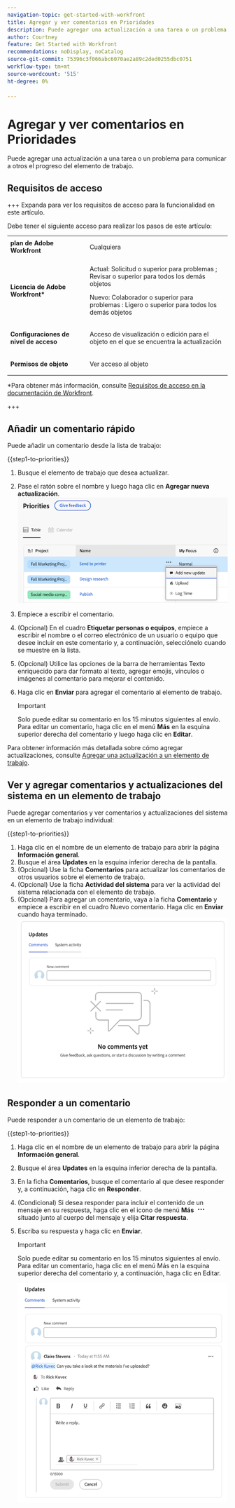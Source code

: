 ```yaml
---
navigation-topic: get-started-with-workfront
title: Agregar y ver comentarios en Prioridades
description: Puede agregar una actualización a una tarea o un problema para comunicar a otros el progreso del elemento de trabajo.
author: Courtney
feature: Get Started with Workfront
recommendations: noDisplay, noCatalog
source-git-commit: 75396c3f066abc6070ae2a89c2ded0255dbc0751
workflow-type: tm+mt
source-wordcount: '515'
ht-degree: 0%

---
```



# Agregar y ver comentarios en Prioridades

Puede agregar una actualización a una tarea o un problema para comunicar a otros el progreso del elemento de trabajo.

## Requisitos de acceso

+++ Expanda para ver los requisitos de acceso para la funcionalidad en este artículo.

Debe tener el siguiente acceso para realizar los pasos de este artículo:

<table style="table-layout:auto"> 
 <col> 
 </col> 
 <col> 
 </col> 
 <tbody> 
  <tr> 
   <td role="rowheader"><strong>plan de Adobe Workfront</strong></td> 
   <td> <p>Cualquiera</p> </td> 
  </tr> 
  <tr> 
   <td role="rowheader"><strong>Licencia de Adobe Workfront*</strong></td> 
   <td> 
   <p>Actual: Solicitud o superior para problemas <!--and documents-->; Revisar o superior para todos los demás objetos</p>
   <p>Nuevo: Colaborador o superior para problemas <!--and documents-->: Ligero o superior para todos los demás objetos</p> 
   </td> 
  </tr> 
  <tr> 
   <td role="rowheader"><strong>Configuraciones de nivel de acceso</strong></td> 
   <td> <p>Acceso de visualización o edición para el objeto en el que se encuentra la actualización</p></td> 
  </tr> 
  <tr> 
   <td role="rowheader"><strong>Permisos de objeto</strong></td> 
   <td> <p>Ver acceso al objeto</p></td> 
  </tr> 
 </tbody> 
</table>

*Para obtener más información, consulte [Requisitos de acceso en la documentación de Workfront](/help/quicksilver/administration-and-setup/add-users/access-levels-and-object-permissions/access-level-requirements-in-documentation.md).

+++


## Añadir un comentario rápido

Puede añadir un comentario desde la lista de trabajo:

{{step1-to-priorities}}

1. Busque el elemento de trabajo que desea actualizar.
1. Pase el ratón sobre el nombre y luego haga clic en **Agregar nueva actualización**.
   ![](assets/add-update.png)
1. Empiece a escribir el comentario.
1. (Opcional) En el cuadro **Etiquetar personas o equipos**, empiece a escribir el nombre o el correo electrónico de un usuario o equipo que desee incluir en este comentario y, a continuación, selecciónelo cuando se muestre en la lista.
1. (Opcional) Utilice las opciones de la barra de herramientas Texto enriquecido para dar formato al texto, agregar emojis, vínculos o imágenes al comentario para mejorar el contenido.
1. Haga clic en **Enviar** para agregar el comentario al elemento de trabajo.

   >[!IMPORTANT]
   >
   >Solo puede editar su comentario en los 15 minutos siguientes al envío. Para editar un comentario, haga clic en el menú **Más** en la esquina superior derecha del comentario y luego haga clic en **Editar**.

Para obtener información más detallada sobre cómo agregar actualizaciones, consulte [Agregar una actualización a un elemento de trabajo](/help/quicksilver/workfront-basics/updating-work-items-and-viewing-updates/update-work.md).

## Ver y agregar comentarios y actualizaciones del sistema en un elemento de trabajo

Puede agregar comentarios y ver comentarios y actualizaciones del sistema en un elemento de trabajo individual:

{{step1-to-priorities}}

1. Haga clic en el nombre de un elemento de trabajo para abrir la página **Información general**.
1. Busque el área **Updates** en la esquina inferior derecha de la pantalla.
1. (Opcional) Use la ficha **Comentarios** para actualizar los comentarios de otros usuarios sobre el elemento de trabajo.
1. (Opcional) Use la ficha **Actividad del sistema** para ver la actividad del sistema relacionada con el elemento de trabajo.
1. (Opcional) Para agregar un comentario, vaya a la ficha **Comentario** y empiece a escribir en el cuadro Nuevo comentario. Haga clic en **Enviar** cuando haya terminado.
   ![](assets/updates-area-in-overview.png)

## Responder a un comentario

Puede responder a un comentario de un elemento de trabajo:

{{step1-to-priorities}}

1. Haga clic en el nombre de un elemento de trabajo para abrir la página **Información general**.
1. Busque el área **Updates** en la esquina inferior derecha de la pantalla.
1. En la ficha **Comentarios**, busque el comentario al que desee responder y, a continuación, haga clic en **Responder**.
1. (Condicional) Si desea responder para incluir el contenido de un mensaje en su respuesta, haga clic en el icono de menú **Más** ![](assets/more-icon.png) situado junto al cuerpo del mensaje y elija **Citar respuesta**.

1. Escriba su respuesta y haga clic en **Enviar**.

   >[!IMPORTANT]
   >
   >Solo puede editar su comentario en los 15 minutos siguientes al envío. Para editar un comentario, haga clic en el menú Más en la esquina superior derecha del comentario y, a continuación, haga clic en Editar.

   ![](assets/reply-to-comment.png)